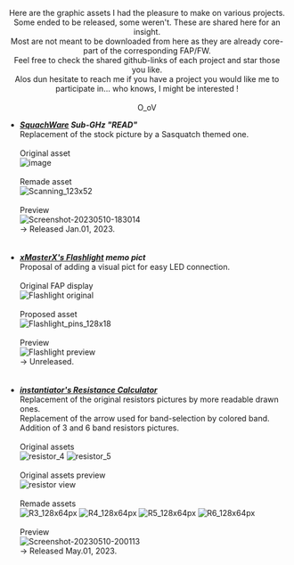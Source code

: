 <p align="center">
Here are the graphic assets I had the pleasure to make on various projects.<BR>
Some ended to be released, some weren't. These are shared here for an insight.<BR>
Most are not meant to be downloaded from here as they are already core-part of the corresponding FAP/FW.<BR>
Feel free to check the shared github-links of each project and star those you like.<BR>
Alos dun hesitate to reach me if you have a project you would like me to participate in... who knows, I might be interested !<BR><BR>
  O_oV</p>

  
- ___[SquachWare](https://github.com/skizzophrenic/SquachWare-CFW) Sub-GHz "READ"___<BR>
Replacement of the stock picture by a Sasquatch themed one.<BR><BR>
Original asset<BR>
![image](https://github.com/Kuronons/FZ_graphics/assets/110337784/ee4b96ff-eaba-45fc-ad2e-964c51070a9a)<BR><BR>
Remade asset<BR>
![Scanning_123x52](https://github.com/Kuronons/FZ_graphics/assets/110337784/982b5ea0-810c-42fe-8db2-ec58b8351c4b)<BR><BR>
Preview<BR>
![Screenshot-20230510-183014](https://github.com/Kuronons/FZ_graphics/assets/110337784/cb02537a-4832-41d0-a9a6-a58000b28e82)<BR>
-> Released Jan.01, 2023.<BR><BR><BR>
- ___[xMasterX's Flashlight](https://github.com/xMasterX/flipper-flashlight) memo pict___<BR>
Proposal of adding a visual pict for easy LED connection.<BR><BR>
Original FAP display<BR>
![Flashlight original](https://github.com/Kuronons/FZ_graphics/assets/110337784/9913e269-1f8d-4a5b-a372-0400aa6cfb9e)<BR><BR>
Proposed asset<BR>
![Flashlight_pins_128x18](https://github.com/Kuronons/FZ_graphics/assets/110337784/07f32cc7-eadd-426d-8785-0af5db302dbe)<BR><BR>
Preview<BR>
![Flashlight preview](https://github.com/Kuronons/FZ_graphics/assets/110337784/49289ded-b00d-46c7-b6cc-72e2da61dcc0)<BR>
-> Unreleased.<BR><BR><BR>
- ___[instantiator's Resistance Calculator](https://github.com/instantiator/flipper-zero-experimental-apps/tree/main/resistors)___<BR>
Replacement of the original resistors pictures by more readable drawn ones.<BR>
Replacement of the arrow used for band-selection by colored band.<BR>
Addition of 3 and 6 band resistors pictures.<BR><BR>
Original assets<BR>
![resistor_4](https://github.com/Kuronons/FZ_graphics/assets/110337784/8052cf3f-c753-42bf-8687-542973e9fd3e) 
![resistor_5](https://github.com/Kuronons/FZ_graphics/assets/110337784/1b61fe2b-7226-4bd9-9e31-83849c886df6)<BR><BR>
Original assets preview<BR>
![resistor view](https://github.com/Kuronons/FZ_graphics/assets/110337784/2bfe5bce-47b3-4ffd-8ebb-4e064d3f0c98)<BR><BR>
Remade assets<BR>
![R3_128x64px](https://github.com/Kuronons/FZ_graphics/assets/110337784/e80591e8-1a1a-44ac-8afa-f5bb7dcdcd1a) 
![R4_128x64px](https://github.com/Kuronons/FZ_graphics/assets/110337784/dcfae450-d4e5-436e-a12b-b6331c9c0731) 
![R5_128x64px](https://github.com/Kuronons/FZ_graphics/assets/110337784/47666ce5-9884-43f9-b034-21f37312bd37) 
![R6_128x64px](https://github.com/Kuronons/FZ_graphics/assets/110337784/295980c7-2515-44ec-a9ce-6d6d3a1201db)<BR><BR>
Preview<BR>
![Screenshot-20230510-200113](https://github.com/Kuronons/FZ_graphics/assets/110337784/6ab6bd26-f414-47c9-93c6-990770529cfe)<BR>
-> Released May.01, 2023.<BR><BR><BR>
